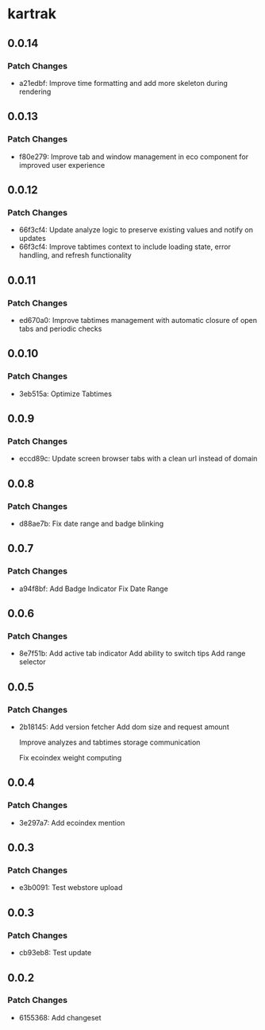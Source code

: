 # kartrak

## 0.0.14

### Patch Changes

- a21edbf: Improve time formatting and add more skeleton during rendering

## 0.0.13

### Patch Changes

- f80e279: Improve tab and window management in eco component for improved user experience

## 0.0.12

### Patch Changes

- 66f3cf4: Update analyze logic to preserve existing values and notify on updates
- 66f3cf4: Improve tabtimes context to include loading state, error handling, and refresh functionality

## 0.0.11

### Patch Changes

- ed670a0: Improve tabtimes management with automatic closure of open tabs and periodic checks

## 0.0.10

### Patch Changes

- 3eb515a: Optimize Tabtimes

## 0.0.9

### Patch Changes

- eccd89c: Update screen browser tabs with a clean url instead of domain

## 0.0.8

### Patch Changes

- d88ae7b: Fix date range and badge blinking

## 0.0.7

### Patch Changes

- a94f8bf: Add Badge Indicator
  Fix Date Range

## 0.0.6

### Patch Changes

- 8e7f51b: Add active tab indicator
  Add ability to switch tips
  Add range selector

## 0.0.5

### Patch Changes

- 2b18145: Add version fetcher
  Add dom size and request amount

  Improve analyzes and tabtimes storage communication

  Fix ecoindex weight computing

## 0.0.4

### Patch Changes

- 3e297a7: Add ecoindex mention

## 0.0.3

### Patch Changes

- e3b0091: Test webstore upload

## 0.0.3

### Patch Changes

- cb93eb8: Test update

## 0.0.2

### Patch Changes

- 6155368: Add changeset
